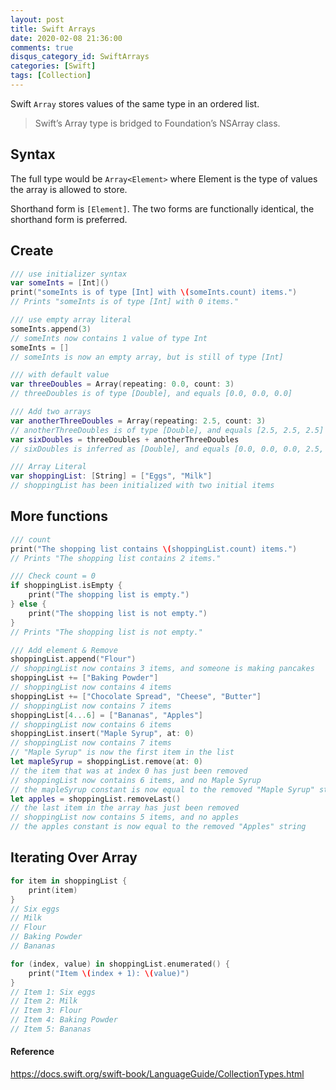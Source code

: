 ```yaml
---
layout: post
title: Swift Arrays
date: 2020-02-08 21:36:00
comments: true
disqus_category_id: SwiftArrays
categories: [Swift]
tags: [Collection]
---
```


Swift `Array` stores values of the same type in an ordered list.

> Swift’s Array type is bridged to Foundation’s NSArray class.

## Syntax

The full type would be `Array<Element>` where Element is the type of values the array is allowed to store. 

Shorthand form is `[Element]`. The two forms are functionally identical, the shorthand form is preferred.

## Create

```swift
/// use initializer syntax
var someInts = [Int]()
print("someInts is of type [Int] with \(someInts.count) items.")
// Prints "someInts is of type [Int] with 0 items."

/// use empty array literal
someInts.append(3)
// someInts now contains 1 value of type Int
someInts = []
// someInts is now an empty array, but is still of type [Int]

/// with default value
var threeDoubles = Array(repeating: 0.0, count: 3)
// threeDoubles is of type [Double], and equals [0.0, 0.0, 0.0]

/// Add two arrays
var anotherThreeDoubles = Array(repeating: 2.5, count: 3)
// anotherThreeDoubles is of type [Double], and equals [2.5, 2.5, 2.5]
var sixDoubles = threeDoubles + anotherThreeDoubles
// sixDoubles is inferred as [Double], and equals [0.0, 0.0, 0.0, 2.5, 2.5, 2.5]

/// Array Literal
var shoppingList: [String] = ["Eggs", "Milk"]
// shoppingList has been initialized with two initial items
```

## More functions

```swift
/// count
print("The shopping list contains \(shoppingList.count) items.")
// Prints "The shopping list contains 2 items."

/// Check count = 0
if shoppingList.isEmpty {
    print("The shopping list is empty.")
} else {
    print("The shopping list is not empty.")
}
// Prints "The shopping list is not empty."

/// Add element & Remove
shoppingList.append("Flour")
// shoppingList now contains 3 items, and someone is making pancakes
shoppingList += ["Baking Powder"]
// shoppingList now contains 4 items
shoppingList += ["Chocolate Spread", "Cheese", "Butter"]
// shoppingList now contains 7 items
shoppingList[4...6] = ["Bananas", "Apples"]
// shoppingList now contains 6 items
shoppingList.insert("Maple Syrup", at: 0)
// shoppingList now contains 7 items
// "Maple Syrup" is now the first item in the list
let mapleSyrup = shoppingList.remove(at: 0)
// the item that was at index 0 has just been removed
// shoppingList now contains 6 items, and no Maple Syrup
// the mapleSyrup constant is now equal to the removed "Maple Syrup" string
let apples = shoppingList.removeLast()
// the last item in the array has just been removed
// shoppingList now contains 5 items, and no apples
// the apples constant is now equal to the removed "Apples" string
```

## Iterating Over Array

```swift
for item in shoppingList {
    print(item)
}
// Six eggs
// Milk
// Flour
// Baking Powder
// Bananas

for (index, value) in shoppingList.enumerated() {
    print("Item \(index + 1): \(value)")
}
// Item 1: Six eggs
// Item 2: Milk
// Item 3: Flour
// Item 4: Baking Powder
// Item 5: Bananas
```

#### Reference

<https://docs.swift.org/swift-book/LanguageGuide/CollectionTypes.html>